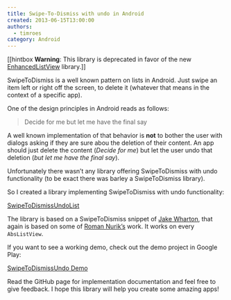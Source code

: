 ```yaml
---
title: Swipe-To-Dismiss with undo in Android
created: 2013-06-15T13:00:00
authors:
  - timroes
category: Android
---
```


[[hintbox **Warning**: This library is deprecated in favor of the new [EnhancedListView](post:enhancedlistview) library.]]

SwipeToDismiss is a well known pattern on lists in Android. Just swipe an item left
or right off the screen, to delete it (whatever that means in the context of a specific app).

One of the design principles in Android reads as follows:

> Decide for me but let me have the final say

A well known implementation of that behavior is **not** to bother the user with
dialogs asking if they are sure abou the deletion of their content. An app should
just delete the content (*Decide for me*) but let the user undo that deletion
(*but let me have the final say*).

Unfortunately there wasn’t any library offering SwipeToDismiss with undo functionality
(to be exact there was barley a SwipeToDismiss library).

So I created a library implementing SwipeToDismiss with undo functionality:

[SwipeToDismissUndoList](github:timroes/SwipeToDismissUndoList)

The library is based on a SwipeToDismiss snippet of [Jake Wharton](https://github.com/JakeWharton/SwipeToDismissNOA),
that again is based on some of [Roman Nurik’s](https://gist.github.com/romannurik/2980593) work.
It works on every `AbsListView`.

If you want to see a working demo, check out the demo project in Google Play:

[SwipeToDismissUndo Demo](playstore:de.timroes.swipetodismiss.demo)

Read the GitHub page for implementation documentation and feel free to give
feedback. I hope this library will help you create some amazing apps!
